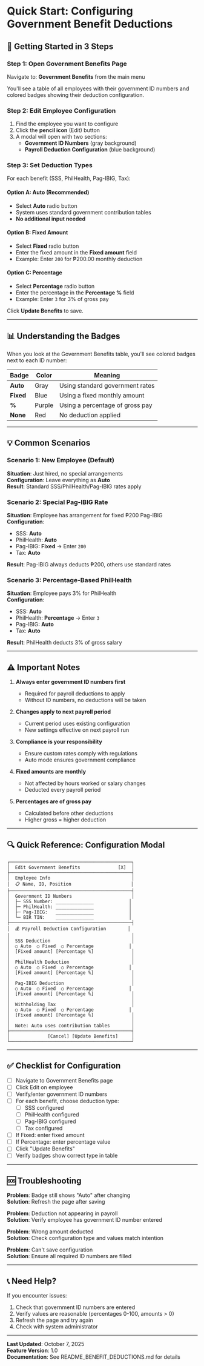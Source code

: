 # Quick Start: Configuring Government Benefit Deductions

## 🚀 Getting Started in 3 Steps

### Step 1: Open Government Benefits Page
Navigate to: **Government Benefits** from the main menu

You'll see a table of all employees with their government ID numbers and colored badges showing their deduction configuration.

### Step 2: Edit Employee Configuration
1. Find the employee you want to configure
2. Click the **pencil icon** (Edit) button
3. A modal will open with two sections:
   - **Government ID Numbers** (gray background)
   - **Payroll Deduction Configuration** (blue background)

### Step 3: Set Deduction Types
For each benefit (SSS, PhilHealth, Pag-IBIG, Tax):

#### Option A: Auto (Recommended)
- Select **Auto** radio button
- System uses standard government contribution tables
- **No additional input needed**

#### Option B: Fixed Amount
- Select **Fixed** radio button
- Enter the fixed amount in the **Fixed amount** field
- Example: Enter `200` for ₱200.00 monthly deduction

#### Option C: Percentage
- Select **Percentage** radio button
- Enter the percentage in the **Percentage %** field
- Example: Enter `3` for 3% of gross pay

Click **Update Benefits** to save.

---

## 📊 Understanding the Badges

When you look at the Government Benefits table, you'll see colored badges next to each ID number:

| Badge | Color | Meaning |
|-------|-------|---------|
| **Auto** | Gray | Using standard government rates |
| **Fixed** | Blue | Using a fixed monthly amount |
| **%** | Purple | Using a percentage of gross pay |
| **None** | Red | No deduction applied |

---

## 💡 Common Scenarios

### Scenario 1: New Employee (Default)
**Situation**: Just hired, no special arrangements  
**Configuration**: Leave everything as **Auto**  
**Result**: Standard SSS/PhilHealth/Pag-IBIG rates apply

### Scenario 2: Special Pag-IBIG Rate
**Situation**: Employee has arrangement for fixed ₱200 Pag-IBIG  
**Configuration**:
- SSS: **Auto**
- PhilHealth: **Auto**
- Pag-IBIG: **Fixed** → Enter `200`
- Tax: **Auto**

**Result**: Pag-IBIG always deducts ₱200, others use standard rates

### Scenario 3: Percentage-Based PhilHealth
**Situation**: Employee pays 3% for PhilHealth  
**Configuration**:
- SSS: **Auto**
- PhilHealth: **Percentage** → Enter `3`
- Pag-IBIG: **Auto**
- Tax: **Auto**

**Result**: PhilHealth deducts 3% of gross salary

---

## ⚠️ Important Notes

1. **Always enter government ID numbers first**
   - Required for payroll deductions to apply
   - Without ID numbers, no deductions will be taken

2. **Changes apply to next payroll period**
   - Current period uses existing configuration
   - New settings effective on next payroll run

3. **Compliance is your responsibility**
   - Ensure custom rates comply with regulations
   - Auto mode ensures government compliance

4. **Fixed amounts are monthly**
   - Not affected by hours worked or salary changes
   - Deducted every payroll period

5. **Percentages are of gross pay**
   - Calculated before other deductions
   - Higher gross = higher deduction

---

## 🔍 Quick Reference: Configuration Modal

```
┌─────────────────────────────────────────────┐
│  Edit Government Benefits              [X]  │
├─────────────────────────────────────────────┤
│  Employee Info                              │
│  📋 Name, ID, Position                      │
├─────────────────────────────────────────────┤
│  Government ID Numbers                      │
│  ├─ SSS Number: ______________             │
│  ├─ PhilHealth: ______________             │
│  ├─ Pag-IBIG:   ______________             │
│  └─ BIR TIN:    ______________             │
├─────────────────────────────────────────────┤
│  💰 Payroll Deduction Configuration        │
│                                             │
│  SSS Deduction                              │
│  ○ Auto  ○ Fixed  ○ Percentage             │
│  [Fixed amount] [Percentage %]              │
│                                             │
│  PhilHealth Deduction                       │
│  ○ Auto  ○ Fixed  ○ Percentage             │
│  [Fixed amount] [Percentage %]              │
│                                             │
│  Pag-IBIG Deduction                         │
│  ○ Auto  ○ Fixed  ○ Percentage             │
│  [Fixed amount] [Percentage %]              │
│                                             │
│  Withholding Tax                            │
│  ○ Auto  ○ Fixed  ○ Percentage             │
│  [Fixed amount] [Percentage %]              │
│                                             │
│  Note: Auto uses contribution tables        │
├─────────────────────────────────────────────┤
│              [Cancel] [Update Benefits]     │
└─────────────────────────────────────────────┘
```

---

## ✅ Checklist for Configuration

- [ ] Navigate to Government Benefits page
- [ ] Click Edit on employee
- [ ] Verify/enter government ID numbers
- [ ] For each benefit, choose deduction type:
  - [ ] SSS configured
  - [ ] PhilHealth configured
  - [ ] Pag-IBIG configured
  - [ ] Tax configured
- [ ] If Fixed: enter fixed amount
- [ ] If Percentage: enter percentage value
- [ ] Click "Update Benefits"
- [ ] Verify badges show correct type in table

---

## 🆘 Troubleshooting

**Problem**: Badge still shows "Auto" after changing  
**Solution**: Refresh the page after saving

**Problem**: Deduction not appearing in payroll  
**Solution**: Verify employee has government ID number entered

**Problem**: Wrong amount deducted  
**Solution**: Check configuration type and values match intention

**Problem**: Can't save configuration  
**Solution**: Ensure all required ID numbers are filled

---

## 📞 Need Help?

If you encounter issues:
1. Check that government ID numbers are entered
2. Verify values are reasonable (percentages 0-100, amounts > 0)
3. Refresh the page and try again
4. Check with system administrator

---

**Last Updated**: October 7, 2025  
**Feature Version**: 1.0  
**Documentation**: See README_BENEFIT_DEDUCTIONS.md for details

